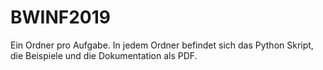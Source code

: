 # BWINF2019
Ein Ordner pro Aufgabe. In jedem Ordner befindet sich das Python Skript, die Beispiele und die Dokumentation als PDF.

